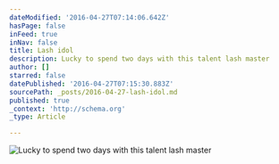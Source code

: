 ```yaml
---
dateModified: '2016-04-27T07:14:06.642Z'
hasPage: false
inFeed: true
inNav: false
title: Lash idol
description: Lucky to spend two days with this talent lash master
author: []
starred: false
datePublished: '2016-04-27T07:15:30.883Z'
sourcePath: _posts/2016-04-27-lash-idol.md
published: true
_context: 'http://schema.org'
_type: Article

---
```

![Lucky to spend two days with this talent lash master](https://the-grid-user-content.s3-us-west-2.amazonaws.com/b783703f-d464-4fdb-9a2a-d6ece47dcb09.jpg)
